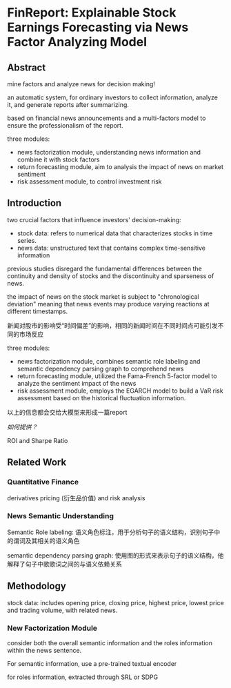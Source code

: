 # FinReport: Explainable Stock Earnings Forecasting via News Factor Analyzing Model

## Abstract

mine factors and analyze news for decision making!

an automatic system, for ordinary investors to collect information, analyze it, and generate reports after summarizing.

based on financial news announcements and a multi-factors model to ensure the professionalism of the report.

three modules: 

- news factorization module, understanding news information and combine it with stock factors
- return forecasting module, aim to analysis the impact of news on market sentiment
- risk assessment module, to control investment risk

## Introduction

two crucial factors that influence investors' decision-making:

- stock data: refers to numerical data that characterizes stocks in time series. 
- news data: unstructured text that contains complex time-sensitive information 

previous studies disregard the fundamental differences between the continuity and density of stocks and the discontinuity and sparseness of news.

the impact of news on the stock market is subject to "chronological deviation" meaning that news events may produce varying reactions at different timestamps. 

新闻对股市的影响受“时间偏差”的影响，相同的新闻时间在不同时间点可能引发不同的市场反应

three modules: 

- news factorization module, combines semantic role labeling and semantic dependency parsing graph to comprehend news
- return forecasting module, utilized the Fama-French 5-factor model to analyze the sentiment impact of the news
- risk assessment module, employs the EGARCH model to build a VaR risk assessment based on the historical fluctuation information.

以上的信息都会交给大模型来形成一篇report

*如何提供？*

ROI and Sharpe Ratio

## Related Work

### Quantitative Finance

derivatives pricing (衍生品价值) and risk analysis

### News Semantic Understanding

Semantic Role labeling: 语义角色标注，用于分析句子的语义结构，识别句子中的谓词及其相关的语义角色

semantic dependency parsing graph: 使用图的形式来表示句子的语义结构，他解释了句子中歌歌词之间的与语义依赖关系

## Methodology

stock data: includes opening price, closing price, highest price, lowest price and trading volume, with related news.

### New Factorization Module

consider both the overall semantic information and the roles information within the news sentence.

For semantic information, use a pre-trained textual encoder

for roles information, extracted through SRL or SDPG

